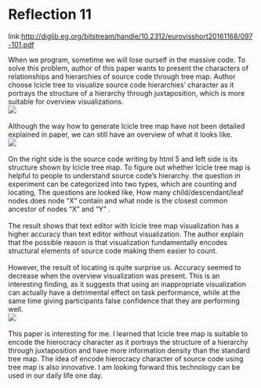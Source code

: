 Reflection 11
===
    
link:http://diglib.eg.org/bitstream/handle/10.2312/eurovisshort20161168/097-101.pdf    

When we program, sometime we will lose ourself in the massive code. To solve this problem, author of this paper wants to present the characters of relationships and hierarchies of source code through tree map. Author choose Icicle tree to visualize source code hierarchies’ character as it portrays the structure of a hierarchy through juxtaposition, which is more suitable for overview visualizations.      
<img src="11-1.png">   
<br>
Although the way how to generate Icicle tree map have not been detailed explained in paper, we can still have an overview of what it looks like.     
<img src="11-2.png">   
<br>
On the right side is the source code writing by html 5 and left side is its structure shown by Icicle tree map. To figure out whether Icicle tree map is helpful to people to understand source code’s hierarchy. the question in experiment can be categorized into two types, which are counting and locating, The questions are looked like, How many child/descendant/leaf nodes does node “X” contain and what node is the closest common ancestor of nodes “X” and “Y” .     
<br>
The result shows that text editor with Icicle tree map visualization has a higher accuracy than text editor without visualization. The author explain that the possible reason is that visualization fundamentally encodes structural elements of source code making them easier to count.      
<br>
However, the result of locating is quite surprise us. Accuracy seemed to decrease when the overview visualization was present. This is an interesting finding, as it suggests that using an inappropriate visualization can actually have a detrimental effect on task performance, while at the same time giving participants false confidence that they are performing well.   
<img src="11-3.png">   
<br>
This paper is interesting for me. I learned that Icicle tree map is suitable to encode the hierocracy character as it portrays the structure of a hierarchy through juxtaposition and have more information density than the standard tree map. The idea of encode hierocracy character of source code using tree map is also innovative. I am looking forward this technology can be used in our daily life one day.
